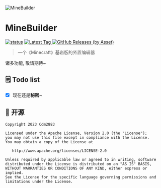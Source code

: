 ![MineBuilder](https://socialify.git.ci/Cdm2883/MineBuilder/image?description=1&font=Inter&forks=1&issues=1&logo=https%3A%2F%2Fgithub.com%2FCdm2883%2FMineBuilder%2Fblob%2Fmaster%2Flogo_256x256.png%3Fraw%3Dtrue&name=1&owner=1&pattern=Brick%20Wall&pulls=1&stargazers=1&theme=Auto)
# MineBuilder
[![status](https://img.shields.io/github/actions/workflow/status/Cdm2883/MineBuilder/build.yml?style=for-the-badge)](https://github.com/Cdm2883/MineBuilder/actions)
[
![Latest Tag](https://img.shields.io/github/v/tag/Cdm2883/MineBuilder?label=LATEST%20TAG&style=for-the-badge)
![GitHub Releases (by Asset)](https://img.shields.io/github/downloads/Cdm2883/MineBuilder/latest/total?style=for-the-badge)
](https://github.com/Cdm2883/MineBuilder/releases/latest)
> 一个《Minecraft》基岩版的外置编辑器

诸多功能, 敬请期待~

## 🗒️ Todo list
- [x] 现在还是**秘密**~

## 🎈 开源
```
Copyright 2023 Cdm2883

Licensed under the Apache License, Version 2.0 (the "License");
you may not use this file except in compliance with the License.
You may obtain a copy of the License at

   http://www.apache.org/licenses/LICENSE-2.0

Unless required by applicable law or agreed to in writing, software
distributed under the License is distributed on an "AS IS" BASIS,
WITHOUT WARRANTIES OR CONDITIONS OF ANY KIND, either express or implied.
See the License for the specific language governing permissions and
limitations under the License.
```